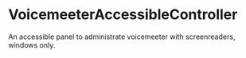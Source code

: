 # VoicemeeterAccessibleController
An accessible panel to administrate voicemeeter with screenreaders, windows only.

